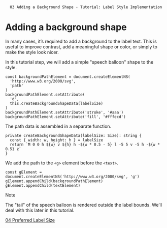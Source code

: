 <!--
 //////////////////////////////////////////////////////////////////////////////
 // @license
 // This file is part of yFiles for HTML 2.6.0.3.
 // Use is subject to license terms.
 //
 // Copyright (c) 2000-2024 by yWorks GmbH, Vor dem Kreuzberg 28,
 // 72070 Tuebingen, Germany. All rights reserved.
 //
 //////////////////////////////////////////////////////////////////////////////
-->
#

      03 Adding a Background Shape - Tutorial: Label Style Implementation

# Adding a background shape

In many cases, it’s required to add a background to the label text. This is useful to improve contrast, add a meaningful shape or color, or simply to make the style look nicer.

In this tutorial step, we will add a simple "speech balloon" shape to the style.

```
const backgroundPathElement = document.createElementNS(
  'http://www.w3.org/2000/svg',
  'path'
)
backgroundPathElement.setAttribute(
  'd',
  this.createBackgroundShapeData(labelSize)
)
backgroundPathElement.setAttribute('stroke', '#aaa')
backgroundPathElement.setAttribute('fill', '#fffecd')
```

The path data is assembled in a separate function.

```
private createBackgroundShapeData(labelSize: Size): string {
  const { width: w, height: h } = labelSize
  return `M 0 0 h ${w} v ${h} h -${w * 0.5 - 5} l -5 5 v -5 h -${w * 0.5} z`
}
```

We add the path to the `<g>` element before the `<text>`.

```
const gElement = document.createElementNS('http://www.w3.org/2000/svg', 'g')
gElement.appendChild(backgroundPathElement)
gElement.appendChild(textElement)
```

Note

The "tail" of the speech balloon is rendered outside the label bounds. We’ll deal with this later in this tutorial.

[04 Preferred Label Size](../../tutorial-style-implementation-label/04-preferred-size/)
